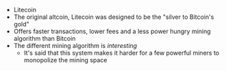 - Litecoin
- The original altcoin, Litecoin was designed to be the "silver to Bitcoin's gold"
- Offers faster transactions, lower fees and a less power hungry mining algorithm than Bitcoin
- The different mining algorithm is *interesting*
	- It's said that this system makes it harder for a few powerful miners to monopolize the mining space